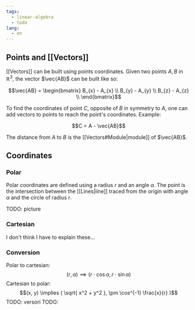 ```yaml
---
tags:
  - linear-algebra
  - todo
lang:
  - en
---
```


## Points and [[Vectors]]

[[Vectors]] can be built using points coordinates. Given two points $A, B$ in $\mathbb{R}^3$, the vector $\vec{AB}$ can be built like so:

$$\vec{AB} = \begin{bmatrix}
B_{x} - A_{x} \\
B_{y} - A_{y} \\
B_{z} - A_{z} \\
\end{bmatrix}$$

To find the coordinates of point $C$, opposite of $B$ in symmetry to $A$, one can add vectors to points to reach the point's coordinates. Example:

$$C = A - \vec{AB}$$

The distance from $A$ to $B$ is the [[Vectors#Module|module]] of $\vec{AB}$.

## Coordinates

### Polar 

Polar coordinates are defined using a radius $r$ and an angle $\alpha$. The point is the intersection between the [[Lines|line]] traced from the origin with angle $\alpha$ and the circle of radius $r$.

TODO: picture

### Cartesian

I don't think I have to explain these...

### Conversion

Polar to cartesian:
$$(r, \alpha) \implies (r \cdot \cos \alpha, r \cdot \sin \alpha)$$
Cartesian to polar:
$$(x, y) \implies ( \sqrt{ x^2 + y^2 }, \pm \cos^{-1} \frac{x}{r} )$$
TODO: versori
TODO: 